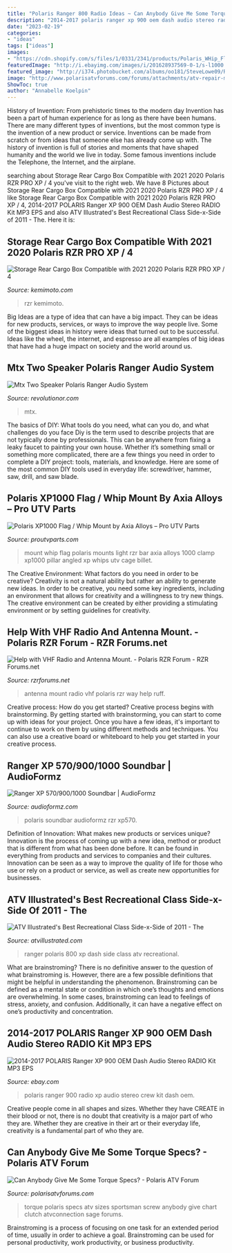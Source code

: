 ```yaml
---
title: "Polaris Ranger 800 Radio Ideas ~ Can Anybody Give Me Some Torque Specs?"
description: "2014-2017 polaris ranger xp 900 oem dash audio stereo radio kit mp3 eps"
date: "2023-02-19"
categories:
- "ideas"
tags: ["ideas"]
images:
- "https://cdn.shopify.com/s/files/1/0331/2341/products/Polaris_WHip_Flag_Mount_grande.jpg?v=1512678995"
featuredImage: "http://i.ebayimg.com/images/i/201628937569-0-1/s-l1000.jpg"
featured_image: "http://i374.photobucket.com/albums/oo181/SteveLowe09/RZR/048.jpg"
image: "http://www.polarisatvforums.com/forums/attachments/atv-repair-maintenance/4807d1320922758-can-anybody-give-me-some-torque-specs-torque.jpg"
ShowToc: true
author: "Annabelle Koelpin"
---
```



History of Invention: From prehistoric times to the modern day
Invention has been a part of human experience for as long as there have been humans. There are many different types of inventions, but the most common type is the invention of a new product or service. Inventions can be made from scratch or from ideas that someone else has already come up with. The history of invention is full of stories and moments that have shaped humanity and the world we live in today. Some famous inventions include the Telephone, the Internet, and the airplane.

	

		
searching about Storage Rear Cargo Box Compatible with 2021 2020 Polaris RZR PRO XP / 4 you've visit to the right web. We have 8 Pictures about Storage Rear Cargo Box Compatible with 2021 2020 Polaris RZR PRO XP / 4 like Storage Rear Cargo Box Compatible with 2021 2020 Polaris RZR PRO XP / 4, 2014-2017 POLARIS Ranger XP 900 OEM Dash Audio Stereo RADIO Kit MP3 EPS and also ATV Illustrated&#039;s Best Recreational Class Side-x-Side of 2011 - The. Here it is:
		
    
## Storage Rear Cargo Box Compatible With 2021 2020 Polaris RZR PRO XP / 4

<img loading=lazy src="http://cdn.shopify.com/s/files/1/2234/5357/products/1_10f2a5ff-6f4b-4370-af64-a1473d815884_1200x1200.jpg?v=1602054964" onerror="this.onerror=null;this.src='https://tse2.mm.bing.net/th?id=OIP.Sly2XsLa7XrMpbig_EDP1QHaHa&amp;pid=15.1';" alt="Storage Rear Cargo Box Compatible with 2021 2020 Polaris RZR PRO XP / 4">

_Source: kemimoto.com_

>rzr kemimoto. 

	

Big Ideas are a type of idea that can have a big impact. They can be ideas for new products, services, or ways to improve the way people live. Some of the biggest ideas in history were ideas that turned out to be successful. Ideas like the wheel, the internet, and espresso are all examples of big ideas that have had a huge impact on society and the world around us.

    
## Mtx Two Speaker Polaris Ranger Audio System

<img loading=lazy src="https://cdn.shopify.com/s/files/1/0101/9664/7995/products/0024690_two-speaker-polaris-ranger-audio-system_1024x1024.jpg?v=1561765672" onerror="this.onerror=null;this.src='https://tse3.mm.bing.net/th?id=OIP.QNIiITncVi2xPoUHA8hDdQHaE8&amp;pid=15.1';" alt="Mtx Two Speaker Polaris Ranger Audio System">

_Source: revolutionor.com_

>mtx. 

	

The basics of DIY: What tools do you need, what can you do, and what challenges do you face
Diy is the term used to describe projects that are not typically done by professionals. This can be anywhere from fixing a leaky faucet to painting your own house. Whether it’s something small or something more complicated, there are a few things you need in order to complete a DIY project: tools, materials, and knowledge. Here are some of the most common DIY tools used in everyday life: screwdriver, hammer, saw, drill, and saw blade.

    
## Polaris XP1000 Flag / Whip Mount By Axia Alloys – Pro UTV Parts

<img loading=lazy src="https://cdn.shopify.com/s/files/1/0331/2341/products/Polaris_WHip_Flag_Mount_grande.jpg?v=1512678995" onerror="this.onerror=null;this.src='https://tse4.mm.bing.net/th?id=OIP.7wWTmL7NvDk4Oz3tUKDPEgHaFj&amp;pid=15.1';" alt="Polaris XP1000 Flag / Whip Mount by Axia Alloys – Pro UTV Parts">

_Source: proutvparts.com_

>mount whip flag polaris mounts light rzr bar axia alloys 1000 clamp xp1000 pillar angled xp whips utv cage billet. 

	

The Creative Environment: What factors do you need in order to be creative?
Creativity is not a natural ability but rather an ability to generate new ideas. In order to be creative, you need some key ingredients, including an environment that allows for creativity and a willingness to try new things. The creative environment can be created by either providing a stimulating environment or by setting guidelines for creativity.

    
## Help With VHF Radio And Antenna Mount. - Polaris RZR Forum - RZR Forums.net

<img loading=lazy src="http://i374.photobucket.com/albums/oo181/SteveLowe09/RZR/048.jpg" onerror="this.onerror=null;this.src='https://tse4.mm.bing.net/th?id=OIP.Z9TjWJHGAsYreQyqvYxkbQHaFj&amp;pid=15.1';" alt="Help with VHF Radio and Antenna Mount. - Polaris RZR Forum - RZR Forums.net">

_Source: rzrforums.net_

>antenna mount radio vhf polaris rzr way help ruff. 

	

Creative process: How do you get started?
Creative process begins with brainstorming. By getting started with brainstorming, you can start to come up with ideas for your project. Once you have a few ideas, it's important to continue to work on them by using different methods and techniques. You can also use a creative board or whiteboard to help you get started in your creative process.

    
## Ranger XP 570/900/1000 Soundbar | AudioFormz

<img loading=lazy src="https://www.audioformz.com/wp-content/uploads/2016/01/323.jpg" onerror="this.onerror=null;this.src='https://tse2.mm.bing.net/th?id=OIP.keqzUVlFtDOwqZX-J38eDgHaE7&amp;pid=15.1';" alt="Ranger XP 570/900/1000 Soundbar | AudioFormz">

_Source: audioformz.com_

>polaris soundbar audioformz rzr xp570. 

	

Definition of Innovation: What makes new products or services unique?
Innovation is the process of coming up with a new idea, method or product that is different from what has been done before. It can be found in everything from products and services to companies and their cultures. Innovation can be seen as a way to improve the quality of life for those who use or rely on a product or service, as well as create new opportunities for businesses.

    
## ATV Illustrated&#039;s Best Recreational Class Side-x-Side Of 2011 - The

<img loading=lazy src="http://www.atvillustrated.com/files/images/2011.polaris.ranger-xp800.close-up.dash__0.jpg" onerror="this.onerror=null;this.src='https://tse1.mm.bing.net/th?id=OIP.DUs-iTipnbtr0nFKKe_hLgHaFj&amp;pid=15.1';" alt="ATV Illustrated&#039;s Best Recreational Class Side-x-Side of 2011 - The">

_Source: atvillustrated.com_

>ranger polaris 800 xp dash side class atv recreational. 

	

What are brainstroming?
There is no definitive answer to the question of what brainstroming is. However, there are a few possible definitions that might be helpful in understanding the phenomenon. Brainstroming can be defined as a mental state or condition in which one’s thoughts and emotions are overwhelming. In some cases, brainstroming can lead to feelings of stress, anxiety, and confusion. Additionally, it can have a negative effect on one’s productivity and concentration.

    
## 2014-2017 POLARIS Ranger XP 900 OEM Dash Audio Stereo RADIO Kit MP3 EPS

<img loading=lazy src="http://i.ebayimg.com/images/i/201628937569-0-1/s-l1000.jpg" onerror="this.onerror=null;this.src='https://tse3.mm.bing.net/th?id=OIP.Rj4h5AkgR1J9k_eHyt3nqwHaGs&amp;pid=15.1';" alt="2014-2017 POLARIS Ranger XP 900 OEM Dash Audio Stereo RADIO Kit MP3 EPS">

_Source: ebay.com_

>polaris ranger 900 radio xp audio stereo crew kit dash oem. 

	

Creative people come in all shapes and sizes. Whether they have CREATE in their blood or not, there is no doubt that creativity is a major part of who they are. Whether they are creative in their art or their everyday life, creativity is a fundamental part of who they are.

    
## Can Anybody Give Me Some Torque Specs? - Polaris ATV Forum

<img loading=lazy src="http://www.polarisatvforums.com/forums/attachments/atv-repair-maintenance/4807d1320922758-can-anybody-give-me-some-torque-specs-torque.jpg" onerror="this.onerror=null;this.src='https://tse1.mm.bing.net/th?id=OIP.HyhN9722nlvWZ93qicYJpwHaF_&amp;pid=15.1';" alt="Can Anybody Give Me Some Torque Specs? - Polaris ATV Forum">

_Source: polarisatvforums.com_

>torque polaris specs atv sizes sportsman screw anybody give chart clutch atvconnection sage forums. 

	

Brainstroming is a process of focusing on one task for an extended period of time, usually in order to achieve a goal. Brainstroming can be used for personal productivity, work productivity, or business productivity.

